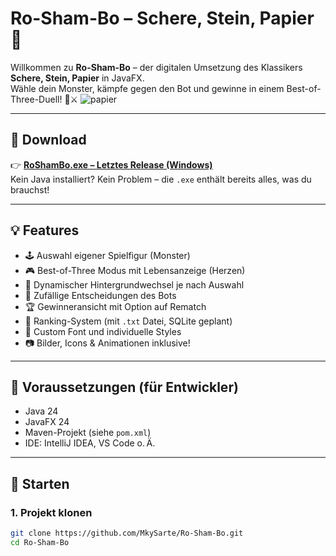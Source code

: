 # Ro-Sham-Bo – Schere, Stein, Papier 🥊

Willkommen zu **Ro-Sham-Bo** – der digitalen Umsetzung des Klassikers **Schere, Stein, Papier** in JavaFX.  
Wähle dein Monster, kämpfe gegen den Bot und gewinne in einem Best-of-Three-Duell! 🧠⚔️
![papier](https://github.com/user-attachments/assets/cf50355a-de0d-4fdf-83bd-c2712e78dede)

---


## 💾 Download

👉 **[RoShamBo.exe – Letztes Release (Windows)](https://github.com/MkySarte/Ro-Sham-Bo/releases/latest)**  
Kein Java installiert? Kein Problem – die `.exe` enthält bereits alles, was du brauchst!

---

## 💡 Features

- 🕹️ Auswahl eigener Spielfigur (Monster)
- 🎮 Best-of-Three Modus mit Lebensanzeige (Herzen)
- 🌄 Dynamischer Hintergrundwechsel je nach Auswahl
- 🤖 Zufällige Entscheidungen des Bots
- 🏆 Gewinneransicht mit Option auf Rematch
- 📝 Ranking-System (mit `.txt` Datei, SQLite geplant)
- 🎨 Custom Font und individuelle Styles
- 📷 Bilder, Icons & Animationen inklusive!

---

## 🔧 Voraussetzungen (für Entwickler)

- Java 24
- JavaFX 24
- Maven-Projekt (siehe `pom.xml`)
- IDE: IntelliJ IDEA, VS Code o. Ä.

---

## 🚀 Starten

### 1. Projekt klonen

```bash
git clone https://github.com/MkySarte/Ro-Sham-Bo.git
cd Ro-Sham-Bo
